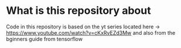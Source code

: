 # What is this repository about
Code in this repository is based on the yt series located here -> https://www.youtube.com/watch?v=cKxRvEZd3Mw and also from the bginners guide from tensorflow
